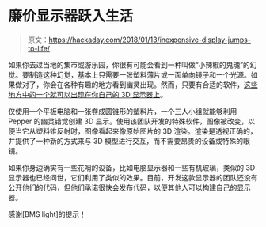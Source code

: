 # 廉价显示器跃入生活

> 原文：<https://hackaday.com/2018/01/13/inexpensive-display-jumps-to-life/>

如果你去过当地的集市或游乐园，你很有可能会看到一种叫做“小辣椒的鬼魂”的幻觉。要制造这种幻觉，基本上只需要一张塑料薄片或一面单向镜子和一个光源。如果做对了，你会在各种有趣的地方看到幽灵出现。然而，只要有合适的软件，[这些地方中的一个就可以出现在你自己的 3D 显示器上](https://roxanneluo.github.io/PeppersCone.html)。

仅使用一个平板电脑和一张卷成圆锥形的塑料片，一个三人小组就能够利用 Pepper 的幽灵错觉创建 3D 显示。使用该团队开发的特殊软件，图像被改变，以便当它从塑料锥反射时，图像看起来像原始图片的 3D 渲染。渲染是透视正确的，并提供了一种新的方式来与 3D 模型进行交互，而不需要昂贵的设备或特殊的眼镜。

如果你身边确实有一些花哨的设备，比如电脑显示器和一些有机玻璃，类似的 3D 显示器也已经问世，它们利用了类似的效果。目前，开发这款显示器的团队还没有公开他们的代码，但他们承诺很快会发布代码，以便其他人可以构建自己的显示器。

感谢[BMS light]的提示！